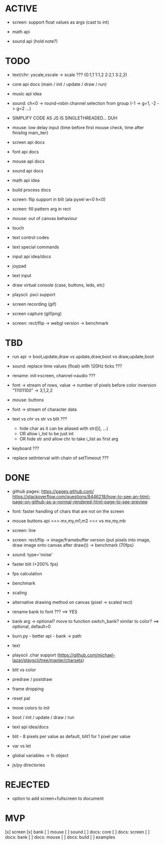# ACTIVE


- screen: support float values as args (cast to int)

- math api

- sound api (hold note?)

# TODO

- text/chr: yscale,xscale -> scale ??? (0:1,1 1:1,2 2:2,1 3:2,2)

- core api docs (main / init / update / draw / run)

- music api idea
- sound: ch<0 -> round-robin channel selection from group (-1 -> g=1, -2 -> g=2 ...)

- SIMPLIFY CODE AS JS IS SINGLETHREADED... DUH
- mouse: low delay input (time before first mouse check, time after finishig main_iter)

- screen api docs
- font api docs
- mouse api docs
- sound api docs
- math api idea
- build process docs

- screen: flip support in blit (ala pyxel w<0 h<0)
- screen: fill pattern arg in rect

- mouse: out of canvas behaviour 
- touch

- text control codes
- text special commands


- input api idea/docs
- joypad
- text input

- draw virtual console (case, buttons, leds, etc)

- playscii .psci support

- screen recording (gif)
- screen capture (gif/png)

- screen: rect/flip -> webgl version -> benchmark

# TBD

- run api -> boot,update,draw vs update,draw,boot vs draw,update,boot

- sound: replace time values (float) with 120Hz ticks ???
- rename: init->screen, channel->audio ???

- font -> stream of rows, value -> number of pixels before color inversion "11101100" -> 3,1,2,2
- mouse: buttons
- font -> stream of character data
- text vs chr vs str vs blit ???
  - hide char as it can be aliased with str([i], ...)
  - OR allow i_list to be just int
  - OR hide str and allow chr to take i_list as first arg
- keyboard ???
- replace setInterval with chain of setTimeout ???

# DONE

- github pages: https://pages.github.com/  https://stackoverflow.com/questions/8446218/how-to-see-an-html-page-on-github-as-a-normal-rendered-html-page-to-see-preview
- font: faster handling of chars that are not on the screen
- mouse buttons api >>> mx,my,m1,m2 <<< vs mx,my,mb
- screen: line
- screen: rect/flip -> image/framebuffer version (put pixels into image, draw image onto canvas after draw()) -> benchmark (70fps)
- sound: type='noise'
- faster blit (+200% fps)
- fps calculation
- benchmark
- scaling
- alternative drawing method on canvas (pixel -> scaled rect)
- rename bank to font ??? ==> YES
- bank arg -> optional? move to function switch_bank? similar to color? ==> optional, default=0
- burn.py - better api -  bank -> path
- text
- playscii .char support (https://github.com/michael-lazar/playscii/tree/master/charsets)
- blit vs color

- predraw / postdraw
- frame dropping
- reset pal
- move colors to init
- boot / init / update / draw / run
- text api idea/docs
- blit - 8 pixels per value as default, blit1 for 1 pixel per value
- var vs let
- global variables -> fc object
- js/py directories

# REJECTED

- option to add screen+fullscreen to document

# MVP

[x] screen
[x] bank
[ ] mouse
[ ] sound
[ ] docs: core
[ ] docs: screen
[ ] docs: bank
[ ] docs: mouse
[ ] docs: build
[ ] examples

